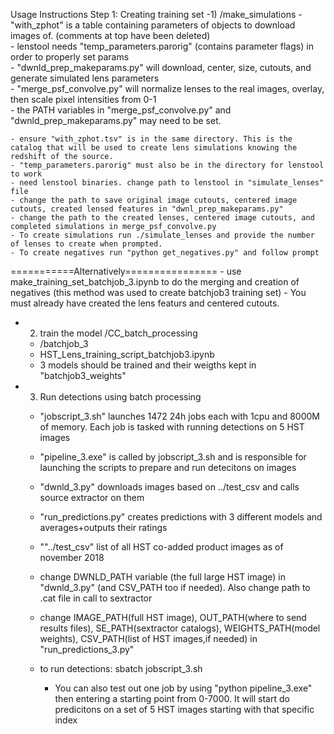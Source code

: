 Usage Instructions
Step 1: Creating training set
-1) /make_simulations
    - "with_zphot" is a table containing parameters of objects to download images of. (comments at top have been deleted)                                                                                                            
    - lenstool needs  "temp_parameters.parorig" (contains parameter flags) in order to properly set params                                                                                                                           
    - "dwnld_prep_makeparams.py" will download, center, size, cutouts, and generate simulated lens parameters                                              
    - "merge_psf_convolve.py" will normalize lenses to the real images, overlay, then scale pixel intensities from 0-1                                                   
    - the PATH variables in "merge_psf_convolve.py" and "dwnld_prep_makeparams.py" may need to be set.         

    - ensure "with_zphot.tsv" is in the same directory. This is the catalog that will be used to create lens simulations knowing the redshift of the source. 
    - "temp_parameters.parorig" must also be in the directory for lenstool to work
    - need lenstool binaries. change path to lenstool in "simulate_lenses" file
    - change the path to save original image cutouts, centered image cutouts, created lensed features in "dwnl_prep_makeparams.py"
    - change the path to the created lenses, centered image cutouts, and completed simulations in merge_psf_convolve.py
    - To create simulations run ./simulate_lenses and provide the number of lenses to create when prompted.
    - To create negatives run "python get_negatives.py" and follow prompt

===========Alternatively================
    - use make_training_set_batchjob_3.ipynb to do the merging and creation of negatives (this method was used to create batchjob3 training set)
    - You must already have created the lens featurs and centered cutouts.

- 2) train the model /CC_batch_processing
    - /batchjob_3
    - HST_Lens_training_script_batchjob3.ipynb
    - 3 models should be trained and their weigths kept in "batchjob3_weights"

- 3) Run detections using batch processing
    - "jobscript_3.sh" launches 1472 24h jobs each with 1cpu and 8000M of memory. Each job is tasked with running detections on 5 HST images
    - "pipeline_3.exe" is called by jobscript_3.sh and is responsible for launching the scripts to prepare and run detecitons on images
    - "dwnld_3.py" downloads images based on ../test_csv and calls source extractor on them
    - "run_predictions.py" creates predictions with 3 different models and averages+outputs their ratings 
    - ""../test_csv" list of all HST co-added product images as of november 2018

    - change DWNLD_PATH variable (the full large HST image) in "dwnld_3.py" (and CSV_PATH too if needed). Also change path to .cat file in call to sextractor
    - change IMAGE_PATH(full HST image), OUT_PATH(where to send results files), SE_PATH(sextractor catalogs), WEIGHTS_PATH(model weights), CSV_PATH(list of HST images,if needed) in "run_predictions_3.py"


    - to run detections: sbatch jobscript_3.sh 
        - You can also test out one job by using "python pipeline_3.exe" then entering a starting point from 0-7000. It will start do predicitons on a set of 5 HST images starting with that specific index






